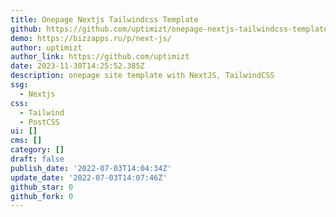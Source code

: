 ```yaml
---
title: Onepage Nextjs Tailwindcss Template
github: https://github.com/uptimizt/onepage-nextjs-tailwindcss-template
demo: https://bizzapps.ru/p/next-js/
author: uptimizt
author_link: https://github.com/uptimizt
date: 2023-11-30T14:25:52.385Z
description: onepage site template with NextJS, TailwindCSS
ssg:
  - Nextjs
css:
  - Tailwind
  - PostCSS
ui: []
cms: []
category: []
draft: false
publish_date: '2022-07-03T14:04:34Z'
update_date: '2022-07-03T14:07:46Z'
github_star: 0
github_fork: 0
---
```

